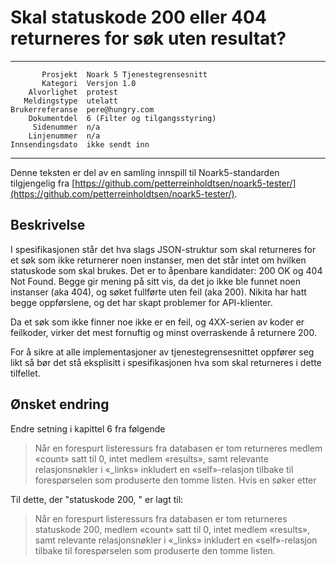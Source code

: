 Skal statuskode 200 eller 404 returneres for søk uten resultat?
===============================================================

 ------------------  ---------------------------------
           Prosjekt  Noark 5 Tjenestegrensesnitt
           Kategori  Versjon 1.0
        Alvorlighet  protest
       Meldingstype  utelatt
    Brukerreferanse  pere@hungry.com
        Dokumentdel  6 (Filter og tilgangsstyring)
         Sidenummer  n/a
        Linjenummer  n/a
    Innsendingsdato  ikke sendt inn
 ------------------  ---------------------------------

Denne teksten er del av en samling innspill til Noark5-standarden
tilgjengelig fra
[https://github.com/petterreinholdtsen/noark5-tester/](https://github.com/petterreinholdtsen/noark5-tester/).

Beskrivelse
-----------

I spesifikasjonen står det hva slags JSON-struktur som skal returneres
for et søk som ikke returnerer noen instanser, men det står intet om
hvilken statuskode som skal brukes.  Det er to åpenbare kandidater:
200 OK og 404 Not Found.  Begge gir mening på sitt vis, da det jo ikke
ble funnet noen instanser (aka 404), og søket fullførte uten feil (aka
200).  Nikita har hatt begge oppførslene, og det har skapt problemer
for API-klienter.

Da et søk som ikke finner noe ikke er en feil, og 4XX-serien av koder
er feilkoder, virker det mest fornuftig og minst overraskende å
returnere 200.

For å sikre at alle implementasjoner av tjenestegrensesnittet oppfører
seg likt så bør det stå eksplisitt i spesifikasjonen hva som skal
returneres i dette tilfellet.

Ønsket endring
--------------

Endre setning i kapittel 6 fra følgende

> Når en forespurt listeressurs fra databasen er tom returneres medlem
> «count» satt til 0, intet medlem «results», samt relevante
> relasjonsnøkler i «_links» inkludert en «self»-relasjon tilbake til
> forespørselen som produserte den tomme listen.  Hvis en søker etter

Til dette, der "statuskode 200, " er lagt til:

> Når en forespurt listeressurs fra databasen er tom returneres
> statuskode 200, medlem «count» satt til 0, intet medlem «results»,
> samt relevante relasjonsnøkler i «_links» inkludert en «self»-relasjon
> tilbake til forespørselen som produserte den tomme listen.
